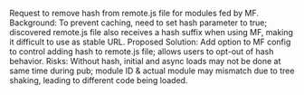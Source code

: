 Request to remove hash from remote.js file for modules fed by MF. Background: To prevent caching, need to set hash parameter to true; discovered remote.js file also receives a hash suffix when using MF, making it difficult to use as stable URL. Proposed Solution: Add option to MF config to control adding hash to remote.js file; allows users to opt-out of hash behavior. Risks: Without hash, initial and async loads may not be done at same time during pub; module ID & actual module may mismatch due to tree shaking, leading to different code being loaded.
